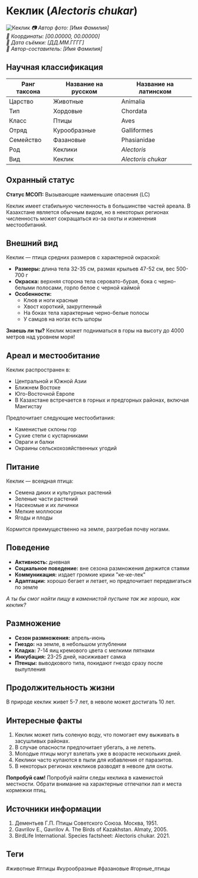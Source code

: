 # Кеклик (*Alectoris chukar*)

![Кеклик](../assets/кеклик.jpg)
*📷 Автор фото: [Имя Фамилия]*  
*📍 Координаты: [00.00000, 00.00000]*  
*📆 Дата съёмки: [ДД.ММ.ГГГГ]*  
*👤 Автор-составитель: [Имя Фамилия]*

## Научная классификация

| Ранг таксона | Название на русском | Название на латинском |
|---|---|---|
| Царство | Животные | Animalia |
| Тип | Хордовые | Chordata |
| Класс | Птицы | Aves |
| Отряд | Курообразные | Galliformes |
| Семейство | Фазановые | Phasianidae |
| Род | Кеклики | *Alectoris* |
| Вид | Кеклик | *Alectoris chukar* |

## Охранный статус

**Статус МСОП:** Вызывающие наименьшие опасения (LC)

Кеклик имеет стабильную численность в большинстве частей ареала. В Казахстане является обычным видом, но в некоторых регионах численность может сокращаться из-за охоты и изменения местообитаний.

## Внешний вид

Кеклик — птица средних размеров с характерной окраской:
- **Размеры:** длина тела 32-35 см, размах крыльев 47-52 см, вес 500-700 г
- **Окраска:** верхняя сторона тела серовато-бурая, бока с черно-белыми полосами, горло белое с черной каймой
- **Особенности:** 
  - Клюв и ноги красные
  - Хвост короткий, закругленный
  - На боках тела характерные черно-белые полосы
  - У самцов на ногах есть шпоры

**Знаешь ли ты?**
Кеклик может подниматься в горы на высоту до 4000 метров над уровнем моря!

## Ареал и местообитание

Кеклик распространен в:
- Центральной и Южной Азии
- Ближнем Востоке
- Юго-Восточной Европе
- В Казахстане встречается в горных и предгорных районах, включая Мангистау

Предпочитает следующие местообитания:
- Каменистые склоны гор
- Сухие степи с кустарниками
- Овраги и балки
- Окраины сельскохозяйственных угодий

## Питание

Кеклик — всеядная птица:
- Семена диких и культурных растений
- Зеленые части растений
- Насекомые и их личинки
- Мелкие моллюски
- Ягоды и плоды

Кормится преимущественно на земле, разгребая почву ногами.

## Поведение

- **Активность:** дневная
- **Социальное поведение:** вне сезона размножения держится стаями
- **Коммуникация:** издает громкие крики "ке-ке-лек"
- **Адаптации:** хорошо бегает и летает, но предпочитает передвигаться по земле

*А ты бы смог найти пищу в каменистой пустыне так же хорошо, как кеклик?*

## Размножение

- **Сезон размножения:** апрель-июнь
- **Гнездо:** на земле, в небольшом углублении
- **Кладка:** 7-14 яиц кремового цвета с мелкими пятнами
- **Инкубация:** 23-25 дней, насиживает самка
- **Птенцы:** выводкового типа, покидают гнездо сразу после вылупления

## Продолжительность жизни

В природе кеклик живет 5-7 лет, в неволе может достигать 10 лет.

## Интересные факты

1. Кеклик может пить соленую воду, что помогает ему выживать в засушливых районах.
2. В случае опасности предпочитает убегать, а не лететь.
3. Молодые птицы могут взлетать уже в возрасте нескольких дней.
4. Кеклики часто купаются в пыли для избавления от паразитов.
5. В некоторых регионах кекликов разводят в неволе для охоты.

**Попробуй сам!**
Попробуй найти следы кеклика в каменистой местности. Обрати внимание на характерные отпечатки лап и места кормежки птиц.

## Источники информации

1. Дементьев Г.П. Птицы Советского Союза. Москва, 1951.
2. Gavrilov E., Gavrilov A. The Birds of Kazakhstan. Almaty, 2005.
3. BirdLife International. Species factsheet: Alectoris chukar. 2021.

## Теги

#животные #птицы #курообразные #фазановые #горные_птицы 